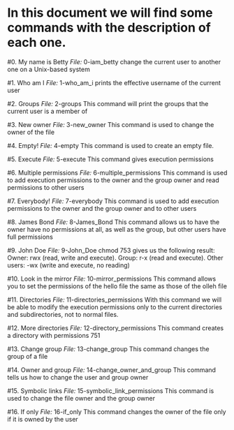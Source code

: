 # In this document we will find some commands with the description of each one.

#0. My name is Betty
*File:* 0-iam_betty
change the current user to another one on a Unix-based system

#1. Who am I
*File:* 1-who_am_i
prints the effective username of the current user

#2. Groups
*File:* 2-groups
This command will print the groups that the current user is a member of

#3. New owner
*File:* 3-new_owner
This command is used to change the owner of the file

#4. Empty!
*File:* 4-empty
This command is used to create an empty file.

#5. Execute
*File:* 5-execute
This command gives execution permissions

#6. Multiple permissions
*File:* 6-multiple_permissions
This command is used to add execution permissions to the owner and the group owner and read permissions to other users

#7. Everybody!
*File:*  7-everybody
This command is used to add execution permissions to the owner and the group owner and to other users

#8. James Bond
*File:* 8-James_Bond
This command allows us to have the owner have no permissions at all, as well as the group, but other users have full permissions

#9. John Doe
*File:* 9-John_Doe
chmod 753 gives us the following result:
Owner: rwx (read, write and execute).
Group: r-x (read and execute).
Other users: -wx (write and execute, no reading)

#10. Look in the mirror
*File:* 10-mirror_permissions
This command allows you to set the permissions of the hello file the same as those of the olleh file

#11. Directories
*File:* 11-directories_permissions
With this command we will be able to modify the execution permissions only to the current directories and subdirectories, not to normal files.

#12. More directories
*File:* 12-directory_permissions
This command creates a directory with permissions 751

#13. Change group
*File:* 13-change_group
This command changes the group of a file

#14. Owner and group
*File:* 14-change_owner_and_group
This command tells us how to change the user and group owner

#15. Symbolic links
*File:* 15-symbolic_link_permissions
This command is used to change the file owner and the group owner

#16. If only
*File:* 16-if_only
This command changes the owner of the file only if it is owned by the user
